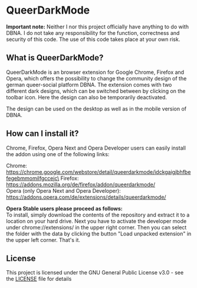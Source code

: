 # QueerDarkMode

**Important note:** Neither I nor this project officially have anything to do with DBNA. I do not take any responsibility for the function, correctness and security of this code. The use of this code takes place at your own risk. 


## What is QueerDarkMode?

QueerDarkMode is an browser extension for Google Chrome, Firefox and Opera, which offers the possibility to change the community design of the german queer-social platform DBNA. The extension comes with two different dark designs, which can be switched between by clicking on the toolbar icon. Here the design can also be temporarily deactivated.

The design can be used on the desktop as well as in the mobile version of DBNA.

## How can I install it?

Chrome, Firefox, Opera Next and Opera Developer users can easily install the addon using one of the following links:

Chrome: https://chrome.google.com/webstore/detail/queerdarkmode/idckgaigjbhfbefegebmmomilfgccejc\
Firefox: https://addons.mozilla.org/de/firefox/addon/queerdarkmode/  
Opera (only Opera Next and Opera Developer): https://addons.opera.com/de/extensions/details/queerdarkmode/

**Opera Stable users please proceed as follows:**  
To install, simply download the contents of the repository and extract it to a location on your hard drive. Next you have to activate the developer mode under chrome://extensions/ in the upper right corner. Then you can select the folder with the data by clicking the button "Load unpacked extension" in the upper left corner. That's it.

## License

This project is licensed under the GNU General Public License v3.0 - see the [LICENSE](LICENSE) file for details
